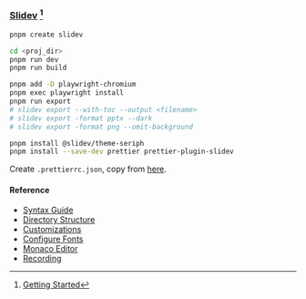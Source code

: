 ### [Slidev](https://github.com/slidevjs/slidev) [^1]

```sh
pnpm create slidev
```

```sh
cd <proj_dir>
pnpm run dev
pnpm run build
```

```sh
pnpm add -D playwright-chromium
pnpm exec playwright install
pnpm run export
# slidev export --with-toc --output <filename>
# slidev export -format pptx --dark
# slidev export -format png --omit-background
````

```sh
pnpm install @slidev/theme-seriph
pnpm install --save-dev prettier prettier-plugin-slidev
```

Create `.prettierrc.json`, copy from [here](https://sli.dev/features/prettier-plugin#_2-activate-the-plugin).

#### Reference

- [Syntax Guide](https://sli.dev/guide/syntax)
- [Directory Structure](https://sli.dev/custom/directory-structure)
- [Customizations](https://sli.dev/custom/)
- [Configure Fonts](https://sli.dev/custom/config-fonts#configure-fonts)
- [Monaco Editor](https://sli.dev/features/monaco-editor)
- [Recording](https://sli.dev/features/recording.html)

[^1]: [Getting Started](https://sli.dev/guide/)
[^2]: [Exporting](https://sli.dev/guide/exporting)
[^3]: [Theme and Addons](https://sli.dev/guide/theme-addon)
[^4]: [Prettier Plugin](https://sli.dev/features/prettier-plugin)